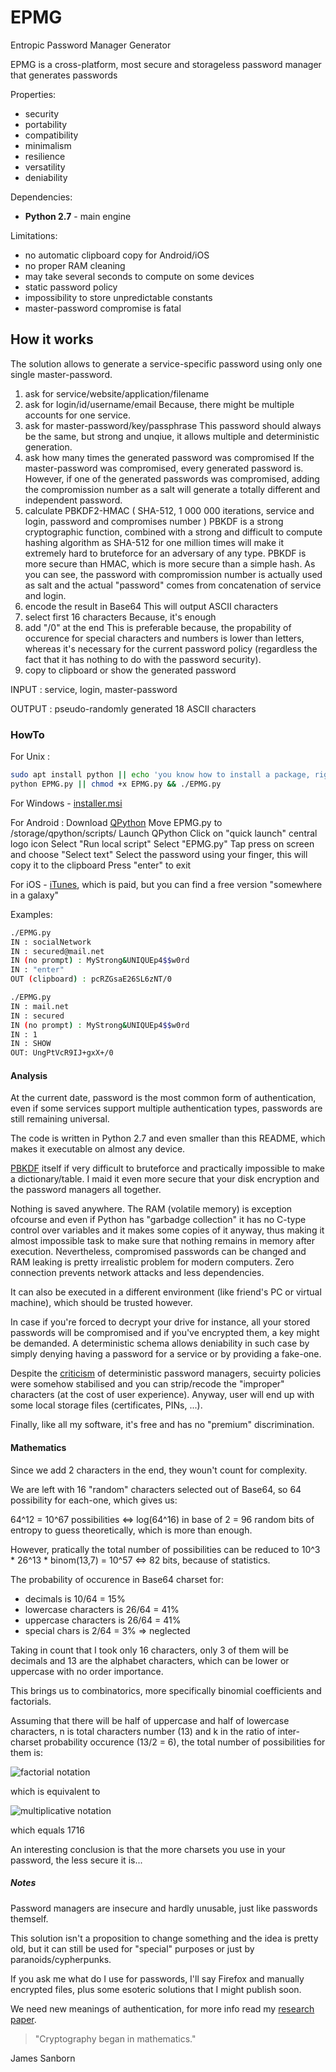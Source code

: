 # EPMG

Entropic Password Manager Generator

EPMG is a cross-platform, most secure and storageless password manager that generates passwords

Properties:
* security
* portability
* compatibility
* minimalism
* resilience
* versatility
* deniability

Dependencies:
* **Python 2.7** - main engine

Limitations:
* no automatic clipboard copy for Android/iOS
* no proper RAM cleaning
* may take several seconds to compute on some devices
* static password policy
* impossibility to store unpredictable constants
* master-password compromise is fatal

## How it works

The solution allows to generate a service-specific password using only one single master-password.

1. ask for service/website/application/filename
2. ask for login/id/username/email
Because, there might be multiple accounts for one service.
3. ask for master-password/key/passphrase
This password should always be the same, but strong and unqiue, it allows multiple and deterministic generation.
4. ask how many times the generated password was compromised
If the master-password was compromised, every generated password is.
However, if one of the generated passwords was compromised, adding the compromission number as a salt will generate a totally different and independent password.
5. calculate PBKDF2-HMAC ( SHA-512, 1 000 000 iterations, service and login, password and compromises number )
PBKDF is a strong cryptographic function, combined with a strong and difficult to compute hashing algorithm as SHA-512 for one million times will make it extremely hard to bruteforce for an adversary of any type.
PBKDF is more secure than HMAC, which is more secure than a simple hash.
As you can see, the password with compromission number is actually used as salt and the actual "password" comes from concatenation of service and login.
6. encode the result in Base64
This will output ASCII characters
7. select first 16 characters
Because, it's enough
8. add "/0" at the end
This is preferable because, the propability of occurence for special characters and numbers is lower than letters, whereas it's necessary for the current password policy (regardless the fact that it has nothing to do with the password security).
9. copy to clipboard or show the generated password


INPUT  : service, login, master-password

OUTPUT : pseudo-randomly generated 18 ASCII characters

### HowTo

For Unix :
```bash
sudo apt install python || echo 'you know how to install a package, right?'
python EPMG.py || chmod +x EPMG.py && ./EPMG.py
```

For Windows - [installer.msi](https://www.python.org/ftp/python/2.7.13/python-2.7.13.msi)

For Android :
Download [QPython](https://play.google.com/store/apps/details?id=org.qpython.qpy)
Move EPMG.py to /storage/qpython/scripts/
Launch QPython
Click on "quick launch" central logo icon
Select "Run local script"
Select "EPMG.py"
Tap press on screen and choose "Select text"
Select the password using your finger, this will copy it to the clipboard
Press "enter" to exit

For iOS - [iTunes](https://itunes.apple.com/us/app/python-for-ios/id485729872), which is paid, but you can find a free version "somewhere in a galaxy"

Examples:
```bash
./EPMG.py
IN : socialNetwork
IN : secured@mail.net
IN (no prompt) : MyStrong&UNIQUEp4$$w0rd
IN : "enter"
OUT (clipboard) : pcRZGsaE26SL6zNT/0

./EPMG.py
IN : mail.net
IN : secured
IN (no prompt) : MyStrong&UNIQUEp4$$w0rd
IN : 1
IN : SHOW
OUT: UngPtVcR9IJ+gxX+/0
```

#### Analysis

At the current date, password is the most common form of authentication, even if some services support multiple authentication types, passwords are still remaining universal.

The code is written in Python 2.7 and even smaller than this README, which makes it executable on almost any device.

[PBKDF](http://nvlpubs.nist.gov/nistpubs/Legacy/SP/nistspecialpublication800-132.pdf) itself if very difficult to bruteforce and practically impossible to make a dictionary/table. I maid it even more secure that your disk encryption and the password managers all together.

Nothing is saved anywhere. The RAM (volatile memory) is exception ofcourse and even if Python has "garbadge collection" it has no C-type control over variables and it makes some copies of it anyway, thus making it almost impossible task to make sure that nothing remains in memory after execution. Nevertheless, compromised passwords can be changed and RAM leaking is pretty irrealistic problem for modern computers. Zero connection prevents network attacks and less dependencies.

It can also be executed in a different environment (like friend's PC or virtual machine), which should be trusted however.

In case if you're forced to decrypt your drive for instance, all your stored passwords will be compromised and if you've encrypted them, a key might be demanded. A deterministic schema allows deniability in such case by simply denying having a password for a service or by providing a fake-one.

Despite the [criticism](https://tonyarcieri.com/4-fatal-flaws-in-deterministic-password-managers) of deterministic password managers, secuirty policies were somehow stabilised and you can strip/recode the "improper" characters (at the cost of user experience). Anyway, user will end up with some local storage files (certificates, PINs, ...).

Finally, like all my software, it's free and has no "premium" discrimination.

#### Mathematics

Since we add 2 characters in the end, they woun't count for complexity.

We are left with 16 "random" characters selected out of Base64, so 64 possibility for each-one, which gives us:

64^12 = 10^67 possibilities <=> log(64^16) in base of 2 = 96 random bits of entropy to guess theoretically, which is more than enough.

However, pratically the total number of possibilities can be reduced to 10^3 * 26^13 * binom(13,7) = 10^57 <=> 82 bits, because of statistics.

The probability of occurence in Base64 charset for:
* decimals is 10/64 = 15%
* lowercase characters is 26/64 = 41%
* uppercase characters is 26/64 = 41%
* special chars is 2/64 = 3% => neglected

Taking in count that I took only 16 characters, only 3 of them will be decimals and 13 are the alphabet characters, which can be lower or uppercase with no order importance.

This brings us to combinatorics, more specifically binomial coefficients and factorials.

Assuming that there will be half of uppercase and half of lowercase characters, n is total characters number (13) and k in the ratio of inter-charset probability occurence (13/2 = 6), the total number of possibilities for them is:

![factorial notation](https://wikimedia.org/api/rest_v1/media/math/render/svg/3ddcd034186417e2cb2c00fbb8d14a05901de8a9)

which is equivalent to

![multiplicative notation](https://wikimedia.org/api/rest_v1/media/math/render/svg/d4145e0326f57f563b59c943642928342a5a6b18)

which equals 1716

An interesting conclusion is that the more charsets you use in your password, the less secure it is...

##### Notes

Password managers are insecure and hardly unusable, just like passwords themself.

This solution isn't a proposition to change something and the idea is pretty old, but it can still be used for "special" purposes or just by paranoids/cypherpunks.

If you ask me what do I use for passwords, I'll say Firefox and manually encrypted files, plus some esoteric solutions that I might publish soon.

We need new meanings of authentication, for more info read my [research paper](http://goo.gl/giXPzC).

> "Cryptography began in mathematics."

James Sanborn
